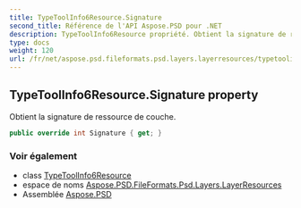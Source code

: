 ```yaml
---
title: TypeToolInfo6Resource.Signature
second_title: Référence de l'API Aspose.PSD pour .NET
description: TypeToolInfo6Resource propriété. Obtient la signature de ressource de couche.
type: docs
weight: 120
url: /fr/net/aspose.psd.fileformats.psd.layers.layerresources/typetoolinfo6resource/signature/
---
```

## TypeToolInfo6Resource.Signature property

Obtient la signature de ressource de couche.

```csharp
public override int Signature { get; }
```

### Voir également

* class [TypeToolInfo6Resource](../)
* espace de noms [Aspose.PSD.FileFormats.Psd.Layers.LayerResources](../../typetoolinfo6resource/)
* Assemblée [Aspose.PSD](../../../)


